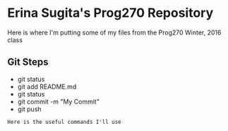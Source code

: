 # Erina Sugita's Prog270 Repository

Here is where I'm putting some of my files from the Prog270 Winter, 2016 class

## Git Steps 

- git status
- git add README.md
- git status
- git commit -m "My Commit"
- git push

```
Here is the useful commands I'll use
```
